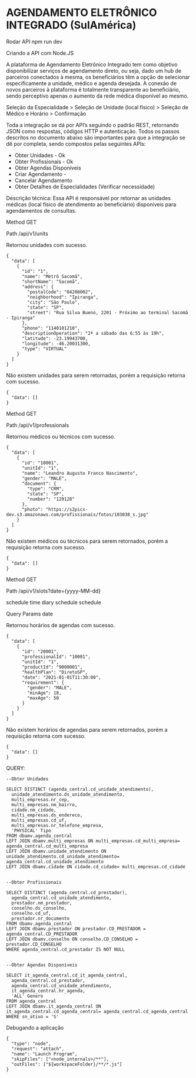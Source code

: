 # AGENDAMENTO ELETRÔNICO INTEGRADO (SulAmérica)

Rodar API
npm run dev

Criando a API com Node.JS

A plataforma de Agendamento Eletrônico Integrado tem como objetivo disponibilizar serviços de
agendamento direto, ou seja, dado um hub de parceiros conectados à mesma, os beneficiários têm a opção
de selecionar especificamente a unidade, médico e agenda desejada.
A conexão de novos parceiros à plataforma é totalmente transparente ao beneficiário, sendo perceptivo
apenas o aumento da rede médica disponível ao mesmo.

Seleção da Especialidade > Seleção de Unidade (local físico) > Seleção de Médico e Horário > Confirmação

Toda a integração se dá por API’s seguindo o padrão REST, retornando JSON como respostas, códigos HTTP e
autenticação.
Todos os passos descritos no documento abaixo são importantes para que a integração se dê por completa,
sendo compostos pelas seguintes APIs:

- Obter Unidades - Ok
- Obter Profissionais - Ok
- Obter Agendas Disponíveis
- Criar Agendamento - 
- Cancelar Agendamento
- Obter Detalhes de Especialidades (Verificar necessidade)

Descrição técnica: Essa API é responsável por retornar as unidades médicas (local físico de atendimento ao
beneficiário) disponíveis para agendamentos de consultas.

Method GET

Path /api/v1/units

Retornou unidades com sucesso.
```
{
  "data": [
    {
      "id": "1",
      "name": "Metrô Sacomã",
      "shortName": "Sacomã",
      "address": {
        "postalCode": "04208002",
        "neighborhood": "Ipiranga",
        "city": "São Paulo",
        "state": "SP",
        "street": "Rua Silva Bueno, 2201 - Próximo ao terminal Sacomã - Ipiranga"
      },
      "phone": "1140101210",
      "descriptionOperation": "2ª a sábado das 6:55 às 19h",
      "latitude": -23.19943700,
      "longitude": -46.20031300,
      "type": "VIRTUAL"
    }
  ]
}
```

Não existem unidades para serem retornadas, porém a requisição retorna com sucesso.
```
{
  "data": []
}
```

Method GET

Path /api/v1/professionals

Retornou médicos ou técnicos com sucesso.
```
{
  "data": [
    {
      "id": "10001",
      "unitId": "1",
      "name": "Leandro Augusto Franco Nascimento",
      "gender": "MALE",
      "document": {
        "type": "CRM",
        "state": "SP",
        "number": "129128"
      },
      "photo": "https://s2pics-dev.s3.amazonaws.com/profissionais/fotos/103038_s.jpg"
    }
  ]
}
```
Não existem médicos ou técnicos para serem retornados, porém a requisição retorna com sucesso.
```
{
  "data": []
}
```

Method GET

Path /api/v1/slots?date={yyyy-MM-dd}

schedule time
diary schedule
schedule

Query Params date

Retornou horários de agendas com sucesso.
```
{
  "data": [
    {
      "id": "20001",
      "professionalId": "10001",
      "unitId": "1",
      "productId": "9000001",
      "healthPlan": "DiretoSP",
      "date": "2021-01-01T11:30:00",
      "requirement": {
        "gender": "MALE",
        "minAge": 18,
        "maxAge": 50
      }
    }
  ]
}
```
Não existem horários de agendas para serem retornados, porém a requisição retorna com sucesso.
```
{
  "data": []
}
```
QUERY:
```
--Obter Unidades

SELECT DISTINCT (agenda_central.cd_unidade_atendimento),
  unidade_atendimento.ds_unidade_atendimento,
  multi_empresas.nr_cep,
  multi_empresas.nm_bairro,
  cidade.nm_cidade,
  multi_empresas.ds_endereco,
  multi_empresas.cd_uf,
  multi_empresas.nr_telefone_empresa,
  'PHYSICAL' Tipo  
FROM dbamv.agenda_central
LEFT JOIN dbamv.multi_empresas ON multi_empresas.cd_multi_empresa= agenda_central.cd_multi_empresa
LEFT JOIN dbamv.unidade_atendimento ON unidade_atendimento.cd_unidade_atendimento= agenda_central.cd_unidade_atendimento
LEFT JOIN dbamv.cidade ON cidade.cd_cidade= multi_empresas.cd_cidade


--Obter Profissionais
                                                                  
SELECT DISTINCT (agenda_central.cd_prestador),
  agenda_central.cd_unidade_atendimento,
  prestador.nm_prestador, 
  conselho.ds_conselho, 
  conselho.cd_uf, 
  prestador.nr_documento
FROM dbamv.agenda_central 
LEFT JOIN dbamv.prestador ON prestador.CD_PRESTADOR = agenda_central.CD_PRESTADOR
LEFT JOIN dbamv.conselho ON conselho.CD_CONSELHO = prestador.CD_CONSELHO
WHERE agenda_central.cd_prestador IS NOT NULL


--Obter Agendas Disponiveis

SELECT it_agenda_central.cd_it_agenda_central,
  agenda_central.cd_prestador,
  agenda_central.cd_unidade_atendimento,
  it_agenda_central.hr_agenda,
  'ALL' Genero 
FROM agenda_central    
LEFT JOIN dbamv.it_agenda_central ON it_agenda_central.cd_agenda_central= agenda_central.cd_agenda_central
WHERE sn_ativo = 'S'
```




Debugando a aplicação
```
{
  "type": "node",
  "request": "attach",
  "name": "Launch Program",
  "skipFiles": ["<node_internals>/**"],
  "outFiles": ["${workspaceFolder}/**/*.js"]
}
```